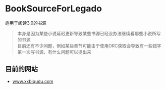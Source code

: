 # BookSourceForLegado
适用于阅读3.0的书源
> 本身是因为某些小说延迟更新导致某些书源已经没办法继续看那些小说所写的书源    
> 目前还有不少问题，例如某些章节可能由于使用ORC获取会导致有一些错字    
> 第一次写书源，有什么问题可以提出来    
## 目前的网站
* www.xxbiqudu.com
